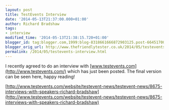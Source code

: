 ```yaml
---
layout: post
title: TestEvents Interview
date: '2014-05-13T21:37:00.000+01:00'
author: Richard Bradshaw
tags:
- interview
modified_time: '2014-05-13T21:38:15.720+01:00'
blogger_id: tag:blogger.com,1999:blog-8318661666872903125.post-6645170036371662785
blogger_orig_url: http://www.thefriendlytester.co.uk/2014/05/testevents-interview.html
permalink: /2014/05/testevents-interview.html
---
```


I recently agreed to do an interview with [www.testevents.com](http://www.testevents.com/) which has just been posted. The final version can be seen here, happy reading!  

[http://www.testevents.com/website/testevent-news/testevent-news/8675-interviews-with-speakers-richard-bradshaw](http://www.testevents.com/website/testevent-news/testevent-news/8675-interviews-with-speakers-richard-bradshaw)